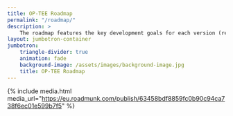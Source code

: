 ```yaml
---
title: OP-TEE Roadmap
permalink: "/roadmap/"
description: >
    The roadmap features the key development goals for each version (relesase) of the OP-TEE project.
layout: jumbotron-container
jumbotron:
    triangle-divider: true
    animation: fade
    background-image: /assets/images/background-image.jpg
    title: OP-TEE Roadmap
---
```

{% include media.html media_url="https://eu.roadmunk.com/publish/63458bdf8859fc0b90c94ca738f6ec01e599b7f5" %}
